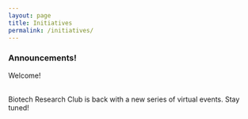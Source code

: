 ```yaml
---
layout: page
title: Initiatives
permalink: /initiatives/
---
```


### Announcements!

Welcome! <br><br>

Biotech Research Club is back with a new series of virtual events. Stay tuned! <br><br>
